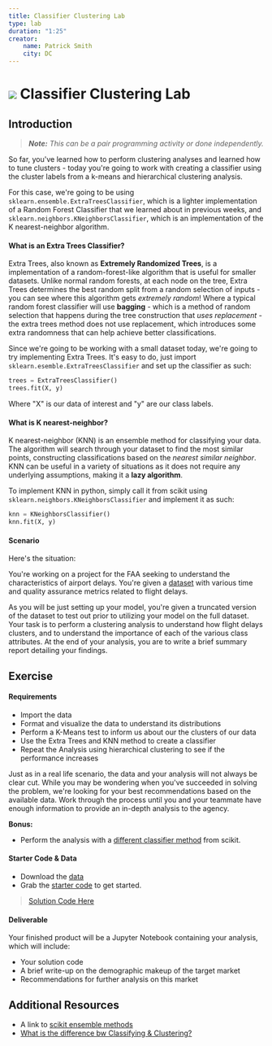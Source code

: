 ```yaml
---
title: Classifier Clustering Lab
type: lab
duration: "1:25"
creator:
    name: Patrick Smith
    city: DC
---
```


# ![](https://ga-dash.s3.amazonaws.com/production/assets/logo-9f88ae6c9c3871690e33280fcf557f33.png) Classifier Clustering Lab

## Introduction

> ***Note:*** _This can be a pair programming activity or done independently._

So far, you've learned how to perform clustering analyses and learned how to tune clusters - today you're going to work with creating a classifier using the cluster labels from a k-means and hierarchical clustering analysis. 

For this case, we're going to be using ```sklearn.ensemble.ExtraTreesClassifier```, which is a lighter implementation of a Random Forest Classifier that we learned about in previous weeks, and ```sklearn.neighbors.KNeighborsClassifier```, which is an implementation of the K nearest-neighbor algorithm.

#### What is an Extra Trees Classifier? ####

Extra Trees, also known as **Extremely Randomized Trees**, is a implementation of a random-forest-like algorithm that is useful for smaller datasets. Unlike normal random forests, at each node on the tree, Extra Trees determines the best random split from a random selection of inputs - you can see where this algorithm gets *extremely random*! Where a typical random forest classifier will use **bagging** - which is a method of random selection that happens during the tree construction that *uses replacement* - the extra trees method does not use replacement, which introduces some extra randomness that can help achieve better classifications. 

Since we're going to be working with a small dataset today, we're going to try implementing Extra Trees. It's easy to do, just import ```sklearn.esemble.ExtraTreesClassifier``` and set up the classifier as such:

```python 
trees = ExtraTreesClassifier()
trees.fit(X, y)
```

Where "X" is our data of interest and "y" are our class labels. 

#### What is K nearest-neighbor? ####

K nearest-neighbor (KNN) is an ensemble method for classifying your data. The algorithm will search through your dataset to find the most similar points, constructing classifications based on the *nearest similar neighbor*. KNN can be useful in a variety of situations as it does not require any underlying assumptions, making it a **lazy algorithm**.

To implement KNN in python, simply call it from scikit using ```sklearn.neighbors.KNeighborsClassifier``` and implement it as such: 

```python
knn = KNeighborsClassifier()
knn.fit(X, y)
```

#### Scenario ####

Here's the situation: 

You're working on a project for the FAA seeking to understand the characteristics of airport delays. You're given a [dataset](./assets/datasets/airport2.csv) with various time and quality assurance metrics related to flight delays.

As you will be just setting up your model, you're given a truncated version of the dataset to test out prior to utilizing your model on the full dataset. Your task is to perform a clustering analysis to understand how flight delays clusters, and to understand the importance of each of the various class attributes. At the end of your analysis, you are to write a brief summary report detailing your findings. 

## Exercise

#### Requirements

- Import the data
- Format and visualize the data to understand its distributions
- Perform a K-Means test to inform us about our the clusters of our data
- Use the Extra Trees and KNN method to create a classifier
- Repeat the Analysis using hierarchical clustering to see if the performance increases

Just as in a real life scenario, the data and your analysis will not always be clear cut. While you may be wondering when you've succeeded in solving the problem,  we're looking for your best recommendations based on the available data. Work through the process until you and your teammate have enough information to provide an in-depth analysis to the agency.

**Bonus:**
- Perform the analysis with a [different classifier method](http://scikit-learn.org/stable/modules/classes.html#module-sklearn.ensemble) from scikit. 


#### Starter Code & Data

- Download the [data](./assets/datasets/airport2.csv)
- Grab the [starter code](./code/starter-code/starter-code.ipynb) to get started. 

> [Solution Code Here](./code/solution-code/solution-code.ipynb)

#### Deliverable

Your finished product will be a Jupyter Notebook containing your analysis, which will include:

- Your solution code
- A brief write-up on the demographic makeup of the target market 
- Recommendations for further analysis on this market


## Additional Resources

- A link to [scikit ensemble methods](http://scikit-learn.org/stable/modules/neighbors.html)
- [What is the difference bw Classifying & Clustering?](http://stackoverflow.com/questions/5064928/difference-between-classification-and-clustering-in-data-mining)
